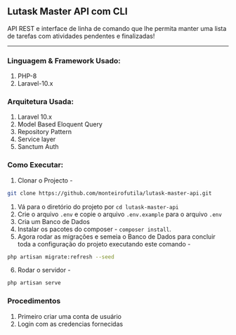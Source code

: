 ## Lutask Master API com CLI
API REST e interface de linha de comando que lhe permita manter uma lista de tarefas com atividades pendentes e finalizadas!

----

### Linguagem & Framework Usado:
1. PHP-8
1. Laravel-10.x

### Arquitetura Usada:
1. Laravel 10.x
1. Model Based Eloquent Query
1. Repository Pattern
1. Service layer
1. Sanctum Auth

### Como Executar:
1. Clonar o Projecto - 

```bash
git clone https://github.com/monteirofutila/lutask-master-api.git
```
1. Vá para o diretório do projeto por `cd lutask-master-api`
2. Crie o arquivo `.env` e copie o arquivo `.env.example` para o arquivo `.env`
3. Cria um Banco de Dados
4. Instalar os pacotes do composer - `composer install`.
5. Agora rodar as migrações e semeia o Banco de Dados para concluir toda a configuração do projeto executando este comando -
``` bash
php artisan migrate:refresh --seed
```
6. Rodar o servidor -
``` bash
php artisan serve
```

### Procedimentos
1. Primeiro criar uma conta de usuário
2. Login com as credencias fornecidas

